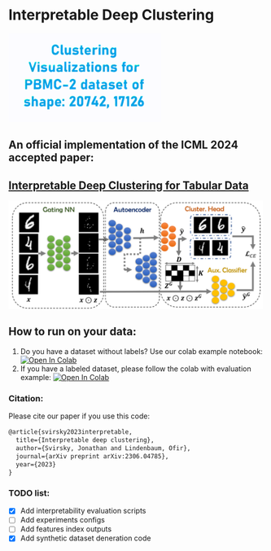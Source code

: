 

# Interpretable Deep Clustering

<img src="img/pbmc.gif" width="300">


## An official implementation of the ICML 2024 accepted paper: 
## [Interpretable Deep Clustering for Tabular Data](https://arxiv.org/abs/2306.04785)

<img src="img/img.png" width="500">




## How to run on your data:

1. Do you have a dataset without labels? Use our colab example notebook: <a target="_blank" href="https://colab.research.google.com/github/jsvir/idc/blob/main/idc_example.ipynb"><img src="https://colab.research.google.com/assets/colab-badge.svg" alt="Open In Colab"/></a>
2. If you have a labeled dataset, please follow the colab with evaluation example: <a target="_blank" href="https://colab.research.google.com/github/jsvir/idc/blob/main/idc_evaluate.ipynb"><img src="https://colab.research.google.com/assets/colab-badge.svg" alt="Open In Colab"/></a>


### Citation:
Please cite our paper if you use this code:


```
@article{svirsky2023interpretable,
  title={Interpretable deep clustering},
  author={Svirsky, Jonathan and Lindenbaum, Ofir},
  journal={arXiv preprint arXiv:2306.04785},
  year={2023}
}
```



### TODO list:
- [x] Add interpretability evaluation  scripts
- [ ] Add experiments configs
- [ ] Add features index outputs
- [x] Add synthetic dataset deneration code